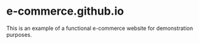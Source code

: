 # e-commerce.github.io
This is an example of a functional e-commerce website for demonstration purposes.

